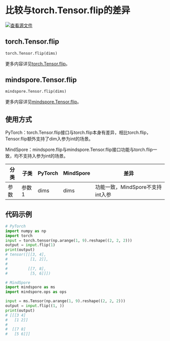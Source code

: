 # 比较与torch.Tensor.flip的差异

[![查看源文件](https://mindspore-website.obs.cn-north-4.myhuaweicloud.com/website-images/br_base/resource/_static/logo_source.svg)](https://gitee.com/mindspore/docs/blob/br_base/docs/mindspore/source_zh_cn/note/api_mapping/pytorch_diff/flip.md)

## torch.Tensor.flip

```python
torch.Tensor.flip(dims)
```

更多内容详见[torch.Tensor.flip](https://pytorch.org/docs/1.8.1/tensors.html#torch.Tensor.flip)。

## mindspore.Tensor.flip

```python
mindspore.Tensor.flip(dims)
```

更多内容详见[mindspore.Tensor.flip](https://www.mindspore.cn/docs/zh-CN/br_base/api_python/mindspore/Tensor/mindspore.Tensor.flip.html)。

## 使用方式

PyTorch：torch.Tensor.flip接口与torch.flip本身有差异，相比torch.flip，Tensor.flip额外支持了dim入参为int的场景。

MindSpore：mindspore.flip与mindspore.Tensor.flip接口功能与torch.flip一致，均不支持入参为int的场景。

| 分类  | 子类  | PyTorch   | MindSpore | 差异         |
|-----|-----|-----------|-----------|------------|
| 参数 | 参数1 | dims     | dims      | 功能一致，MindSpore不支持int入参   |

## 代码示例

```python
# PyTorch
import numpy as np
import torch
input = torch.tensor(np.arange(1, 9).reshape((2, 2, 2)))
output = input.flip(1)
print(output)
# tensor([[[3, 4],
#          [1, 2]],
#
#         [[7, 8],
#          [5, 6]]])

# MindSpore
import mindspore as ms
import mindspore.ops as ops

input = ms.Tensor(np.arange(1, 9).reshape((2, 2, 2)))
output = input.flip((1, ))
print(output)
# [[[3 4]
#   [1 2]]
#
#  [[7 8]
#   [5 6]]]
```
